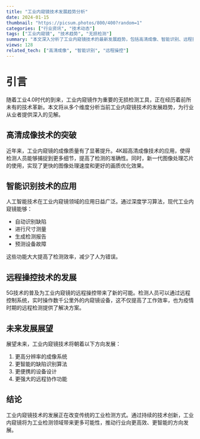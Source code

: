 ```yaml
---
title: "工业内窥镜技术发展趋势分析"
date: 2024-01-15
thumbnail: "https://picsum.photos/800/400?random=1"
categories: ["行业资讯", "技术动态"]
tags: ["工业内窥镜", "技术趋势", "无损检测"]
summary: "本文深入分析了工业内窥镜技术的最新发展趋势，包括高清成像、智能识别、远程操控等方面的创新突破，探讨了这些技术进步对工业检测领域带来的深远影响。同时对未来技术发展方向进行了展望，为行业从业者提供有价值的参考信息。"
views: 128
related_tech: ["高清成像", "智能识别", "远程操控"]
---
```


# 引言

随着工业4.0时代的到来，工业内窥镜作为重要的无损检测工具，正在经历着前所未有的技术革新。本文将从多个维度分析当前工业内窥镜技术的发展趋势，为行业从业者提供深入的见解。

## 高清成像技术的突破

近年来，工业内窥镜的成像质量有了显著提升。4K超高清成像技术的应用，使得检测人员能够捕捉到更多细节，提高了检测的准确性。同时，新一代图像处理芯片的使用，实现了更快的图像处理速度和更好的画质优化效果。

## 智能识别技术的应用

人工智能技术在工业内窥镜领域的应用日益广泛。通过深度学习算法，现代工业内窥镜能够：

- 自动识别缺陷
- 进行尺寸测量
- 生成检测报告
- 预测设备故障

这些功能大大提高了检测效率，减少了人为错误。

## 远程操控技术的发展

5G技术的普及为工业内窥镜的远程操控带来了新的可能。检测人员可以通过远程控制系统，实时操作数千公里外的内窥镜设备，这不仅提高了工作效率，也为疫情时期的远程检测提供了解决方案。

## 未来发展展望

展望未来，工业内窥镜技术将朝着以下方向发展：

1. 更高分辨率的成像系统
2. 更智能的缺陷识别算法
3. 更便携的设备设计
4. 更强大的远程协作功能

## 结论

工业内窥镜技术的发展正在改变传统的工业检测方式。通过持续的技术创新，工业内窥镜将为工业检测领域带来更多可能性，推动行业向更高效、更智能的方向发展。
